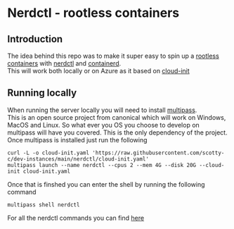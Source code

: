 # Nerdctl - rootless containers

## Introduction
The idea behind this repo was to make it super easy to spin up a [rootless containers](https://github.com/rootless-containers) with [nerdctl](https://github.com/containerd/nerdctl) and [containerd](https://github.com/containerd/containerd).  
This will work both locally or on Azure as it based on [cloud-init](https://cloudinit.readthedocs.io/en/latest/)  

## Running locally 
When running the server locally you will need to install [multipass](https://multipass.run/).  
This is an open source project from canonical which will work on Windows, MacOS and Linux. So what ever you OS you choose to develop on multipass will have you covered. This is the only dependency of the project. 
Once multipass is installed just run the following 
```
curl -L -o cloud-init.yaml 'https://raw.githubusercontent.com/scotty-c/dev-instances/main/nerdctl/cloud-init.yaml'
multipass launch --name nerdctl --cpus 2 --mem 4G --disk 20G --cloud-init cloud-init.yaml
```

Once that is finshed you can enter the shell by running the following command
```
multipass shell nerdctl
```

For all the nerdctl commands you can find [here](https://github.com/containerd/nerdctl#command-reference)